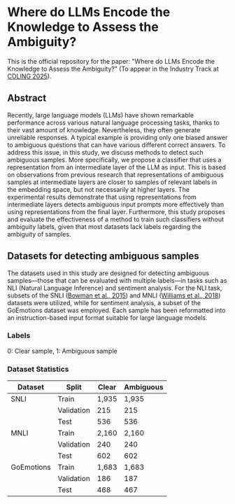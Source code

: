 

# Where do LLMs Encode the Knowledge to Assess the Ambiguity?

This is the official repository for the paper: "Where do LLMs Encode the Knowledge to Assess the Ambiguity?" (To appear in the Industry Track at [COLING 2025](https://coling2025.org/)).

## Abstract

Recently, large language models (LLMs) have shown remarkable performance across various natural language processing tasks, thanks to their vast amount of knowledge. Nevertheless, they often generate unreliable responses. A typical example is providing only one biased answer to ambiguous questions that can have various different correct answers. To address this issue, in this study, we discuss methods to detect such ambiguous samples. More specifically, we propose a classifier that uses a representation from an intermediate layer of the LLM as input. This is based on observations from previous research that representations of ambiguous samples at intermediate layers are closer to samples of relevant labels in the embedding space, but not necessarily at higher layers. The experimental results demonstrate that using representations from intermediate layers detects ambiguous input prompts more effectively than using representations from the final layer. Furthermore, this study proposes and evaluate the effectiveness of a method to train such classifiers without ambiguity labels, given that most datasets lack labels regarding the ambiguity of samples.

## Datasets for detecting ambiguous samples
The datasets used in this study are designed for detecting ambiguous samples—those that can be evaluated with multiple labels—in tasks such as NLI (Natural Language Inference) and sentiment analysis. For the NLI task, subsets of the SNLI ([Bowman et al., 2015](https://aclanthology.org/D15-1075/)) and MNLI ([Williams et al., 2018](https://aclanthology.org/N18-1101/)) datasets were utilized, while for sentiment analysis, a subset of the GoEmotions dataset was employed. Each sample has been reformatted into an instruction-based input format suitable for large language models.

### Labels
0: Clear sample, 
1: Ambiguous sample

### Dataset Statistics
| Dataset     | Split       | Clear       | Ambiguous |
|-------------|-------------|-------------|-----------|
| SNLI        | Train       | 1,935       | 1,935     |
|             | Validation  | 215         | 215       |
|             | Test        | 536         | 536       |
| MNLI        | Train       | 2,160       | 2,160     |
|             | Validation  | 240         | 240       |
|             | Test        | 602         | 602       |
| GoEmotions  | Train       | 1,683       | 1,683     |
|             | Validation  | 186         | 187       |
|             | Test        | 468         | 467       |